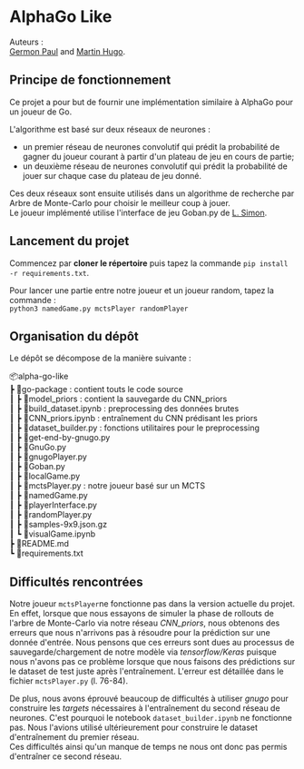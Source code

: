 # AlphaGo Like
Auteurs :  
[Germon Paul](https://github.com/pgermon) and [Martin Hugo](https://github.com/ScarfZapdos).


## Principe de fonctionnement
Ce projet a pour but de fournir une implémentation similaire à AlphaGo pour un joueur de Go.  

L'algorithme est basé sur deux réseaux de neurones :
- un premier réseau de neurones convolutif qui prédit la probabilité de gagner du joueur courant à partir d'un plateau de jeu en cours de partie;
- un deuxième réseau de neurones convolutif qui prédit la probabilité de jouer sur chaque case du plateau de jeu donné.

Ces deux réseaux sont ensuite utilisés dans un algorithme de recherche par Arbre de Monte-Carlo pour choisir le meilleur coup à jouer.  
Le joueur implémenté utilise l'interface de jeu Goban.py de [L. Simon](https://www.labri.fr/perso/lsimon/).

## Lancement du projet

Commencez par **cloner le répertoire** puis tapez la commande `pip install -r requirements.txt`.   

Pour lancer une partie entre notre joueur et un joueur random, tapez la commande :  
`python3 namedGame.py mctsPlayer randomPlayer`  

## Organisation du dépôt

Le dépôt se décompose de la manière suivante :

📦alpha-go-like  
 ┣ 📂go-package : contient touts le code source  
 ┃ ┣ 📂model_priors : contient la sauvegarde du CNN_priors  
 ┃ ┣ 📜build_dataset.ipynb : preprocessing des données brutes  
 ┃ ┣ 📜CNN_priors.ipynb : entraînement du CNN prédisant les priors     
 ┃ ┣ 📜dataset_builder.py : fonctions utilitaires pour le preprocessing  
 ┃ ┣ 📜get-end-by-gnugo.py  
 ┃ ┣ 📜GnuGo.py  
 ┃ ┣ 📜gnugoPlayer.py  
 ┃ ┣ 📜Goban.py  
 ┃ ┣ 📜localGame.py  
 ┃ ┣ 📜mctsPlayer.py : notre joueur basé sur un MCTS  
 ┃ ┣ 📜namedGame.py  
 ┃ ┣ 📜playerInterface.py  
 ┃ ┣ 📜randomPlayer.py  
 ┃ ┣ 📜samples-9x9.json.gz   
 ┃ ┗ 📜visualGame.ipynb  
 ┣ 📜README.md  
 ┗ 📜requirements.txt  

 ## Difficultés rencontrées
 Notre joueur `mctsPlayer`ne fonctionne pas dans la version actuelle du projet.  
 En effet, lorsque que nous essayons de simuler la phase de rollouts de l'arbre de Monte-Carlo via notre réseau *CNN_priors*, nous obtenons des erreurs que nous n'arrivons pas à résoudre pour la prédiction sur une donnée d'entrée. Nous pensons que ces erreurs sont dues au processus de sauvegarde/chargement de notre modèle via *tensorflow/Keras* puisque nous n'avons pas ce problème lorsque que nous faisons des prédictions sur le dataset de test juste après l'entraînement. L'erreur est détaillée dans le fichier `mctsPlayer.py` (l. 76-84).

 De plus, nous avons éprouvé beaucoup de difficultés à utiliser *gnugo* pour construire les *targets* nécessaires à l'entraînement du second réseau de neurones. C'est pourquoi le notebook `dataset_builder.ipynb` ne fonctionne pas. Nous l'avions utilisé ultérieurement pour construire le dataset d'entraînement du premier réseau.  
 Ces difficultés ainsi qu'un manque de temps ne nous ont donc pas permis d'entraîner ce second réseau. 